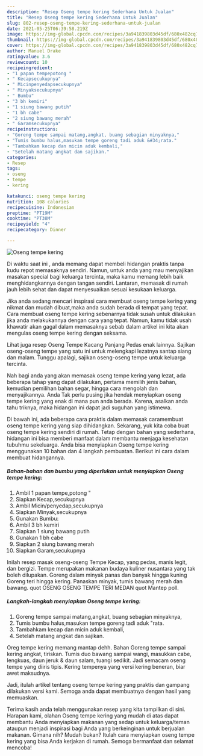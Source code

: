 ```yaml
---
description: "Resep Oseng tempe kering Sederhana Untuk Jualan"
title: "Resep Oseng tempe kering Sederhana Untuk Jualan"
slug: 802-resep-oseng-tempe-kering-sederhana-untuk-jualan
date: 2021-05-25T06:39:58.219Z
image: https://img-global.cpcdn.com/recipes/3a941839803d45df/680x482cq70/oseng-tempe-kering-foto-resep-utama.jpg
thumbnail: https://img-global.cpcdn.com/recipes/3a941839803d45df/680x482cq70/oseng-tempe-kering-foto-resep-utama.jpg
cover: https://img-global.cpcdn.com/recipes/3a941839803d45df/680x482cq70/oseng-tempe-kering-foto-resep-utama.jpg
author: Manuel Drake
ratingvalue: 3.6
reviewcount: 10
recipeingredient:
- "1 papan tempepotong "
- " Kecapsecukupnya"
- " Micinpenyedapsecukupnya"
- " Minyaksecukupnya"
- " Bumbu"
- "3 bh kemiri"
- "1 siung bawang putih"
- "1 bh cabe"
- "2 siung bawang merah"
- " Garamsecukupnya"
recipeinstructions:
- "Goreng tempe sampai matang,angkat, buang sebagian minyaknya,"
- "Tumis bumbu halus,masukan tempe goreng tadi aduk &#34;rata."
- "Tambahkam kecap dan micin aduk kembali,"
- "Setelah matang angkat dan sajikan."
categories:
- Resep
tags:
- oseng
- tempe
- kering

katakunci: oseng tempe kering 
nutrition: 108 calories
recipecuisine: Indonesian
preptime: "PT19M"
cooktime: "PT38M"
recipeyield: "4"
recipecategory: Dinner

---
```



![Oseng tempe kering](https://img-global.cpcdn.com/recipes/3a941839803d45df/680x482cq70/oseng-tempe-kering-foto-resep-utama.jpg)

Di waktu  saat ini , anda memang dapat membeli hidangan praktis tanpa kudu repot memasaknya sendiri. Namun, untuk anda yang mau menyajikan masakan special bagi keluarga tercinta, maka kamu memang lebih baik menghidangkannya dengan tangan sendiri. Lantaran, memasak di rumah jauh lebih sehat dan dapat menyesuaikan sesuai kesukaan keluarga.

Jika anda sedang mencari inspirasi cara membuat oseng tempe kering yang nikmat dan mudah dibuat,maka anda sudah berada di tempat yang tepat. Cara membuat oseng tempe kering  sebenarnya tidak susah untuk dilakukan jika anda melakukannya dengan cara yang tepat. Namun, kamu tidak usah khawatir akan gagal dalam memasaknya 
sebab dalam artikel ini kita akan mengulas oseng tempe kering dengan seksama.  

Lihat juga resep Oseng Tempe Kacang Panjang Pedas enak lainnya. Sajikan oseng-oseng tempe yang satu ini untuk melengkapi lezatnya santap siang dan malam. Tunggu apalagi, sajikan oseng-oseng tempe untuk keluarga tercinta.

Nah bagi anda yang akan memasak oseng tempe kering yang lezat, ada beberapa tahap yang dapat dilakukan, pertama memilih jenis bahan, kemudian pemilihan bahan segar, hingga cara mengolah dan menyajikannya. Anda Tak perlu pusing jika hendak menyiapkan oseng tempe kering yang enak di mana pun anda berada. Karena, asalkan anda  tahu triknya, maka hidangan ini dapat jadi suguhan yang istimewa.

Di bawah ini, ada beberapa cara praktis  dalam memasak caramembuat oseng tempe kering yang siap dihidangkan. Sekarang, yuk kita coba buat oseng tempe kering sendiri di rumah. Tetap dengan bahan yang sederhana, hidangan ini bisa memberi manfaat dalam membantu menjaga kesehatan tubuhmu sekeluarga. Anda bisa menyiapkan Oseng tempe kering menggunakan 10 bahan dan 4 langkah pembuatan. Berikut ini cara dalam membuat hidangannya.

<!--inarticleads1-->

##### Bahan-bahan dan bumbu yang diperlukan untuk menyiapkan Oseng tempe kering:

1. Ambil 1 papan tempe,potong &#34;
1. Siapkan  Kecap,secukupnya
1. Ambil  Micin/penyedap,secukupnya
1. Siapkan  Minyak,secukupnya
1. Gunakan  Bumbu:
1. Ambil 3 bh kemiri
1. Siapkan 1 siung bawang putih
1. Gunakan 1 bh cabe
1. Siapkan 2 siung bawang merah
1. Siapkan  Garam,secukupnya


Inilah resep masak oseng-oseng Tempe Kecap, yang pedas, manis legit, dan bergizi. Tempe merupakan makanan budaya kuliner nusantara yang tak boleh dilupakan. Goreng dalam minyak panas dan banyak hingga kuning Goreng teri hingga kering. Panaskan minyak, tumis bawang merah dan bawang. quot OSENG OSENG TEMPE TERI MEDAN quot Mantep poll. 

<!--inarticleads2-->

##### Langkah-langkah menyiapkan Oseng tempe kering:

1. Goreng tempe sampai matang,angkat, buang sebagian minyaknya,
1. Tumis bumbu halus,masukan tempe goreng tadi aduk &#34;rata.
1. Tambahkam kecap dan micin aduk kembali,
1. Setelah matang angkat dan sajikan.


Oreg tempe kering memang mantap dehh. Bahan Goreng tempe sampai kering angkat, tiriskan. Tumis duo bawang sampai wangi, masukkan cabe, lengkuas, daun jeruk &amp; daun salam, tuangi sedikit. Jadi semacam oseng tempe yang diiris tipis. Kering tempenya yang versi kering beneran, biar awet maksudnya. 

Jadi, itulah artikel tentang  oseng tempe kering  yang praktis dan gampang dilakukan versi kami. Semoga anda dapat membuatnya dengan hasil yang memuaskan. 

Terima kasih anda telah menggunakan resep yang kita tampilkan di sini. Harapan kami, olahan  Oseng tempe kering yang mudah di atas dapat membantu Anda menyiapkan makanan yang sedap untuk keluarga/teman ataupun menjadi inspirasi bagi Anda yang berkeinginan untuk berjualan makanan. Gimana nih? Mudah bukan? Itulah cara menyiapkan oseng tempe kering yang bisa Anda kerjakan di rumah. Semoga bermanfaat dan selamat mencoba!

